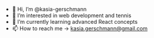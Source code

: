 - 👋 Hi, I’m @kasia-gerschmann
- 👀 I’m interested in web development and tennis
- 🌱 I’m currently learning advanced React concepts
- 📫 How to reach me -> kasia.gerschmann@gmail.com

<!---
kasia-gerschmann/kasia-gerschmann is a ✨ special ✨ repository because its `README.md` (this file) appears on your GitHub profile.
You can click the Preview link to take a look at your changes.
--->
